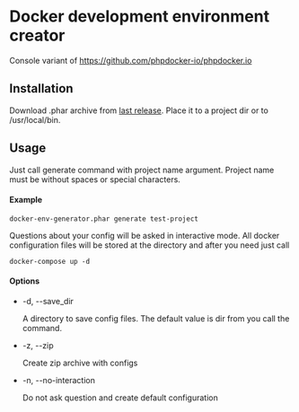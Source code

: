 # Docker development environment creator

Console variant of https://github.com/phpdocker-io/phpdocker.io

## Installation

Download .phar archive from [last release](https://github.com/semin-lev/docker-devenv-creator/releases).
Place it to a project dir or to /usr/local/bin.

## Usage
Just call generate command with project name argument. Project name must be without spaces or special characters.

#### Example

    docker-env-generator.phar generate test-project
    
Questions about your config will be asked in interactive mode. 
All docker configuration files will be stored at the directory and after you need just call

    docker-compose up -d 
    

#### Options
- -d, --save_dir
    
    A directory to save config files. The default value is dir from you call the command.
    
- -z, --zip

    Create zip archive with configs
    
- -n, --no-interaction
    
    Do not ask question and create default configuration
